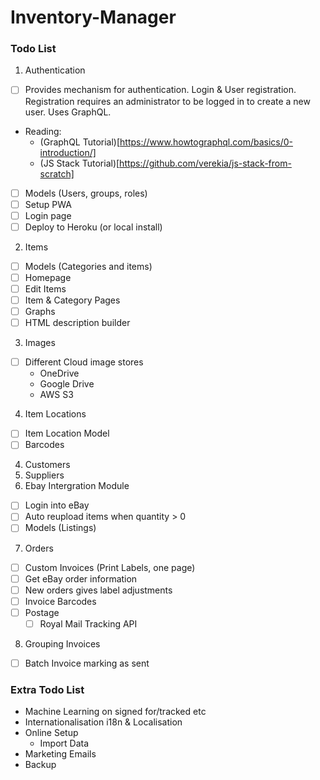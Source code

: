 # Inventory-Manager

### Todo List
1. Authentication
  - [ ] Provides mechanism for authentication. Login & User registration. Registration requires an administrator to be logged in to create a new user. Uses GraphQL.
  - Reading:
    - (GraphQL Tutorial)[https://www.howtographql.com/basics/0-introduction/]
    - (JS Stack Tutorial)[https://github.com/verekia/js-stack-from-scratch]
  - [ ] Models (Users, groups, roles)
  - [ ] Setup PWA
  - [ ] Login page
  - [ ] Deploy to Heroku (or local install)
2. Items
  - [ ] Models (Categories and items)
  - [ ] Homepage
  - [ ] Edit Items
  - [ ] Item & Category Pages
  - [ ] Graphs
  - [ ] HTML description builder
3. Images
  - [ ] Different Cloud image stores
    - OneDrive
    - Google Drive
    - AWS S3
4. Item Locations
  - [ ] Item Location Model
  - [ ] Barcodes
4. Customers
5. Suppliers
6. Ebay Intergration Module
  - [ ] Login into eBay
  - [ ] Auto reupload items when quantity > 0
  - [ ] Models (Listings)
7. Orders
  - [ ] Custom Invoices (Print Labels, one page)
  - [ ] Get eBay order information
  - [ ] New orders gives label adjustments
  - [ ] Invoice Barcodes
  - [ ] Postage
    - [ ] Royal Mail Tracking API
8. Grouping Invoices
  - [ ] Batch Invoice marking as sent
  

### Extra Todo List
- Machine Learning on signed for/tracked etc
- Internationalisation i18n & Localisation
- Online Setup
  - Import Data
- Marketing Emails
- Backup
